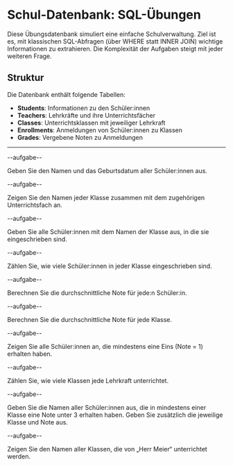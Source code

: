 # Schul-Datenbank: SQL-Übungen

Diese Übungsdatenbank simuliert eine einfache Schulverwaltung. Ziel ist es, mit klassischen SQL-Abfragen (über WHERE statt INNER JOIN) wichtige Informationen zu extrahieren. Die Komplexität der Aufgaben steigt mit jeder weiteren Frage.

## Struktur
Die Datenbank enthält folgende Tabellen:

- **Students**: Informationen zu den Schüler:innen
- **Teachers**: Lehrkräfte und ihre Unterrichtsfächer
- **Classes**: Unterrichtsklassen mit jeweiliger Lehrkraft
- **Enrollments**: Anmeldungen von Schüler:innen zu Klassen
- **Grades**: Vergebene Noten zu Anmeldungen

---

--aufgabe--

Geben Sie den Namen und das Geburtsdatum aller Schüler:innen aus.

--aufgabe--

Zeigen Sie den Namen jeder Klasse zusammen mit dem zugehörigen Unterrichtsfach an.

--aufgabe--

Geben Sie alle Schüler:innen mit dem Namen der Klasse aus, in die sie eingeschrieben sind.

--aufgabe--

Zählen Sie, wie viele Schüler:innen in jeder Klasse eingeschrieben sind.

--aufgabe--

Berechnen Sie die durchschnittliche Note für jede:n Schüler:in.

--aufgabe--

Berechnen Sie die durchschnittliche Note für jede Klasse.

--aufgabe--

Zeigen Sie alle Schüler:innen an, die mindestens eine Eins (Note = 1) erhalten haben.

--aufgabe--

Zählen Sie, wie viele Klassen jede Lehrkraft unterrichtet.

--aufgabe--

Geben Sie die Namen aller Schüler:innen aus, die in mindestens einer Klasse eine Note unter 3 erhalten haben. Geben Sie zusätzlich die jeweilige Klasse und Note aus.

--aufgabe--

Zeigen Sie den Namen aller Klassen, die von „Herr Meier“ unterrichtet werden.
